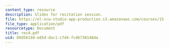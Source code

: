 ```yaml
---
content_type: resource
description: Slides for recitation session.
file: https://ol-ocw-studio-app-production.s3.amazonaws.com/courses/15-511-financial-accounting-summer-2004/09d5619de85ddac1c7d4fcd6738148da_rec4.pdf
file_type: application/pdf
resourcetype: Document
title: rec4.pdf
uid: 09d5619d-e85d-dac1-c7d4-fcd6738148da
---
```

